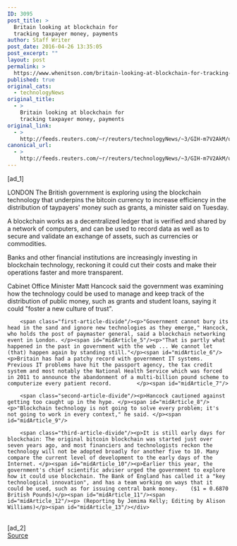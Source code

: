 ```yaml
---
ID: 3095
post_title: >
  Britain looking at blockchain for
  tracking taxpayer money, payments
author: Staff Writer
post_date: 2016-04-26 13:35:05
post_excerpt: ""
layout: post
permalink: >
  https://www.whenitson.com/britain-looking-at-blockchain-for-tracking-taxpayer-money-payments/
published: true
original_cats:
  - technologyNews
original_title:
  - >
    Britain looking at blockchain for
    tracking taxpayer money, payments
original_link:
  - >
    http://feeds.reuters.com/~r/reuters/technologyNews/~3/GIH-m7V2AkM/us-britain-government-blockchain-idUSKCN0XN1MQ
canonical_url:
  - >
    http://feeds.reuters.com/~r/reuters/technologyNews/~3/GIH-m7V2AkM/us-britain-government-blockchain-idUSKCN0XN1MQ
---
```

 [ad_1]
<br><div id="articleText">
<span id="midArticle_start"/>

<span id="midArticle_0"/><span class="focusParagraph" readability="5"><p><span class="articleLocation">LONDON</span> The British government is exploring using the blockchain technology that underpins the bitcoin currency to increase efficiency in the distribution of taypayers' money such as grants, a minister said on Tuesday. </p></span><span id="midArticle_1"/><p>A blockchain works as a decentralized ledger that is verified and shared by a network of computers, and can be used to record data as well as to secure and validate an exchange of assets, such as currencies or commodities. </p><span id="midArticle_2"/><p>Banks and other financial institutions are increasingly investing in blockchain technology, reckoning it could cut their costs and make their operations faster and more transparent. </p><span id="midArticle_3"/><p>Cabinet Office Minister Matt Hancock said the government was examining how the technology could be used to manage and keep track of the distribution of public money, such as grants and student loans, saying it could "foster a new culture of trust".  </p><span id="midArticle_4"/>
        
        <span class="first-article-divide"/><p>"Government cannot bury its head in the sand and ignore new technologies as they emerge," Hancock, who holds the post of paymaster general, said a blockchain networking event in London. </p><span id="midArticle_5"/><p>"That is partly what happened in the past in government with the web ... We cannot let (that) happen again by standing still."</p><span id="midArticle_6"/><p>Britain has had a patchy record with government IT systems. Previous IT problems have hit the passport agency, the tax credit system and most notably the National Health Service which was forced in 2011 to announce the abandonment of a multi-billion pound scheme to computerize every patient record.        </p><span id="midArticle_7"/>
        
        <span class="second-article-divide"/><p>Hancock cautioned against getting too caught up in the hype. </p><span id="midArticle_8"/><p>"Blockchain technology is not going to solve every problem; it's not going to work in every context," he said. </p><span id="midArticle_9"/>
        
        <span class="third-article-divide"/><p>It is still early days for blockchain: The original bitcoin blockchain was started just over seven years ago, and most financiers and technologists reckon the technology will not be adopted broadly for another five to 10. Many compare the current level of development to the early days of the Internet. </p><span id="midArticle_10"/><p>Earlier this year, the government's chief scientific adviser urged the government to explore how it could use blockchain. The Bank of England has called it a "key technological innovation", and has a team working on ways that it could be used, such as for issuing central bank money.    ($1 = 0.6870 British Pounds)</p><span id="midArticle_11"/><span id="midArticle_12"/><p> (Reporting by Jemima Kelly; Editing by Alison Williams)</p><span id="midArticle_13"/></div>
<br>[ad_2]
<br><a href="http://feeds.reuters.com/~r/reuters/technologyNews/~3/GIH-m7V2AkM/us-britain-government-blockchain-idUSKCN0XN1MQ">Source </a>